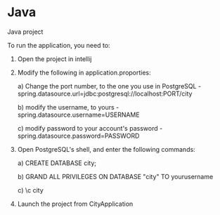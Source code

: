 # Java
Java project


To run the application, you need to:

1) Open the project in intellij
2) Modify the following in application.proporties:

    a) Change the port number, to the one you use in PostgreSQL - spring.datasource.url=jdbc:postgresql://localhost:PORT/city

    b) modify the username, to yours - spring.datasource.username=USERNAME

    c) modify password to your account's password - spring.datasource.password=PASSWORD

3) Open PostgreSQL's shell, and enter the following commands:

    a) CREATE DATABASE city;

    b) GRAND ALL PRIVILEGES ON DATABASE "city" TO yourusername

    c) \c city

4) Launch the project from CityApplication
